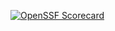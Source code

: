 [![OpenSSF Scorecard](htt‌ps://api.securityscorecards.dev/projects/github.com/arnulfov/LinkedList/badge)](htt‌ps://securityscorecards.dev/viewer/?uri=github.com/arnulfov/LinkedList)
